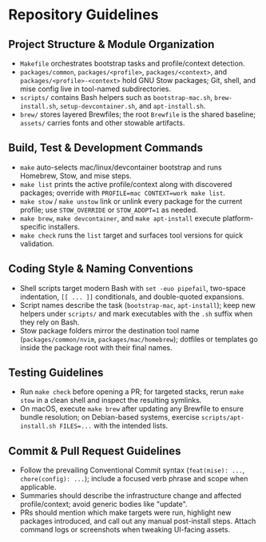 # Repository Guidelines

## Project Structure & Module Organization
- `Makefile` orchestrates bootstrap tasks and profile/context detection.
- `packages/common`, `packages/<profile>`, `packages/<context>`, and `packages/<profile>-<context>` hold GNU Stow packages; Git, shell, and mise config live in tool-named subdirectories.
- `scripts/` contains Bash helpers such as `bootstrap-mac.sh`, `brew-install.sh`, `setup-devcontainer.sh`, and `apt-install.sh`.
- `brew/` stores layered Brewfiles; the root `Brewfile` is the shared baseline; `assets/` carries fonts and other stowable artifacts.

## Build, Test & Development Commands
- `make` auto-selects mac/linux/devcontainer bootstrap and runs Homebrew, Stow, and mise steps.
- `make list` prints the active profile/context along with discovered packages; override with `PROFILE=mac CONTEXT=work make list`.
- `make stow` / `make unstow` link or unlink every package for the current profile; use `STOW_OVERRIDE` or `STOW_ADOPT=1` as needed.
- `make brew`, `make devcontainer`, and `make apt-install` execute platform-specific installers.
- `make check` runs the `list` target and surfaces tool versions for quick validation.

## Coding Style & Naming Conventions
- Shell scripts target modern Bash with `set -euo pipefail`, two-space indentation, `[[ ... ]]` conditionals, and double-quoted expansions.
- Script names describe the task (`bootstrap-mac`, `apt-install`); keep new helpers under `scripts/` and mark executables with the `.sh` suffix when they rely on Bash.
- Stow package folders mirror the destination tool name (`packages/common/nvim`, `packages/mac/homebrew`); dotfiles or templates go inside the package root with their final names.

## Testing Guidelines
- Run `make check` before opening a PR; for targeted stacks, rerun `make stow` in a clean shell and inspect the resulting symlinks.
- On macOS, execute `make brew` after updating any Brewfile to ensure bundle resolution; on Debian-based systems, exercise `scripts/apt-install.sh FILES=...` with the intended lists.

## Commit & Pull Request Guidelines
- Follow the prevailing Conventional Commit syntax (`feat(mise): ...`, `chore(config): ...`); include a focused verb phrase and scope when applicable.
- Summaries should describe the infrastructure change and affected profile/context; avoid generic bodies like "update".
- PRs should mention which make targets were run, highlight new packages introduced, and call out any manual post-install steps. Attach command logs or screenshots when tweaking UI-facing assets.
